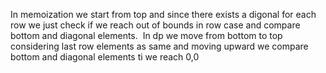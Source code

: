 In memoization we start from top and since there exists a digonal for each row we just check if we reach out of bounds in row case and compare bottom and diagonal elements.
​
In dp we move from bottom to top considering last row elements as same and moving upward we compare bottom and diagonal elements ti  we reach 0,0